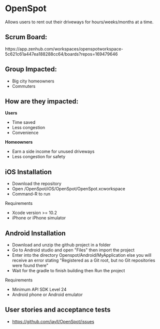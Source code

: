 # OpenSpot
Allows users to rent out their driveways for hours/weeks/months at a time.

<h2>Scrum Board:</h2>
https://app.zenhub.com/workspaces/openspotworkspace-5c621c61a447ea188288cc64/boards?repos=169479646

<h2>Group Impacted:</h2>
  <ul> 
  <li>Big city homeowners</li>
  <li>Commuters </li>
  </ul>

<h2> How are they impacted:</h2>
 
  <b>Users</b>
  - Time saved
  - Less congestion
  - Convenience

 <b>Homeowners</b>
  - Earn a side income for unused driveways
  - Less congestion for safety

<h2> iOS Installation </h2>

  - Download the repository
  - Open /OpenSpot/iOS/OpenSpot/OpenSpot.xcworkspace
  - Command-R to run
  
Requirements
  - Xcode version >= 10.2
  - iPhone or iPhone simulator
  
<h2> Android Installation </h2>

  - Download and unzip the github project in a folder
  - Go to Android studio and open "Files" then import the project
  - Enter into the directory Openspot/Android/MyApplication else you will receive an error stating "Registered as a Git root, but no Git     repositories were found there" 
  - Wait for the gradle to finish building then Run the project

Requirements

  - Minimum API SDK Level 24
  - Android phone or Android emulator 
    
<h2> User stories and acceptance tests </h2>

  - https://github.com/jayll/OpenSpot/issues
